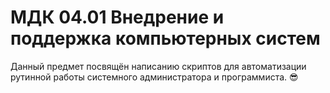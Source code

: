 # **МДК 04.01 Внедрение и поддержка компьютерных систем**

Данный предмет посвящён написанию скриптов для автоматизации рутинной работы системного администратора и программиста. :sunglasses: 



